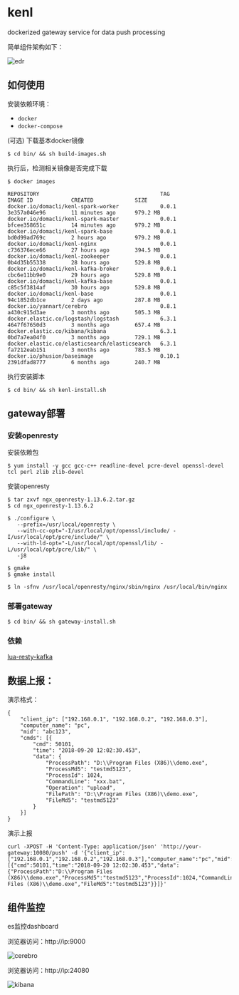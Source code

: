 # kenl

dockerized gateway service for data push processing

简单组件架构如下：

![edr](http://og0usnhfv.bkt.clouddn.com/edr.png)

## 如何使用

安装依赖环境：
- `docker` 
- `docker-compose`

(可选) 下载基本docker镜像

```
$ cd bin/ && sh build-images.sh
```

执行后，检测相关镜像是否完成下载

```
$ docker images

REPOSITORY                                      TAG                 IMAGE ID            CREATED             SIZE
docker.io/domacli/kenl-spark-worker             0.0.1               3e357a046e96        11 minutes ago      979.2 MB
docker.io/domacli/kenl-spark-master             0.0.1               bfcee358651c        14 minutes ago      979.2 MB
docker.io/domacli/kenl-spark-base               0.0.1               bd0d99ad769c        2 hours ago         979.2 MB
docker.io/domacli/kenl-nginx                    0.0.1               c736376ece66        27 hours ago        394.5 MB
docker.io/domacli/kenl-zookeeper                0.0.1               0b4d35b55338        28 hours ago        529.8 MB
docker.io/domacli/kenl-kafka-broker             0.0.1               cbc6e11bb9e0        29 hours ago        529.8 MB
docker.io/domacli/kenl-kafka-base               0.0.1               c85c5f3814af        30 hours ago        529.8 MB
docker.io/domacli/kenl-base                     0.0.1               94c1852db1ce        2 days ago          287.8 MB
docker.io/yannart/cerebro                       0.8.1               a430c915d3ae        3 months ago        505.3 MB
docker.elastic.co/logstash/logstash             6.3.1               4647f67650d3        3 months ago        657.4 MB
docker.elastic.co/kibana/kibana                 6.3.1               0bd7a7ea04f0        3 months ago        729.1 MB
docker.elastic.co/elasticsearch/elasticsearch   6.3.1               fa7212eab151        3 months ago        783.5 MB
docker.io/phusion/baseimage                     0.10.1              2391dfad8777        6 months ago        240.7 MB
```

执行安装脚本

```
$ cd bin/ && sh kenl-install.sh
```

## gateway部署

### 安装openresty
    
安装依赖包  
``` 
$ yum install -y gcc gcc-c++ readline-devel pcre-devel openssl-devel tcl perl zlib zlib-devel
```  
   
    
安装openresty

```
$ tar zxvf ngx_openresty-1.13.6.2.tar.gz    
$ cd ngx_openresty-1.13.6.2

$ ./configure \
   --prefix=/usr/local/openresty \
   --with-cc-opt="-I/usr/local/opt/openssl/include/ -I/usr/local/opt/pcre/include/" \
   --with-ld-opt="-L/usr/local/opt/openssl/lib/ -L/usr/local/opt/pcre/lib/" \
   -j8

$ gmake    
$ gmake install

$ ln -sfnv /usr/local/openresty/nginx/sbin/nginx /usr/local/bin/nginx
```

### 部署gateway

```
$ cd bin/ && sh gateway-install.sh
```

### 依赖

[lua-resty-kafka](https://github.com/doujiang24/lua-resty-kafka)


## 数据上报：

演示格式：

```
{
	"client_ip": ["192.168.0.1", "192.168.0.2", "192.168.0.3"],
	"computer_name": "pc",
	"mid": "abc123",
	"cmds": [{
		"cmd": 50101,
		"time": "2018-09-20 12:02:30.453",
		"data": {
			"ProcessPath": "D:\\Program Files (X86)\\demo.exe",
			"ProcessMd5": "testmd5123",
			"ProcessId": 1024,
			"CommandLine": "xxx.bat",
			"Operation": "upload",
			"FilePath": "D:\\Program Files (X86)\\demo.exe",
			"FileMd5": "testmd5123"
		}
	}]
}
```
演示上报

```
curl -XPOST -H 'Content-Type: application/json' 'http://your-gateway:10080/push' -d '{"client_ip":["192.168.0.1","192.168.0.2","192.168.0.3"],"computer_name":"pc","mid":"abc123","cmds":[{"cmd":50101,"time":"2018-09-20 12:02:30.453","data":{"ProcessPath":"D:\\Program Files (X86)\\demo.exe","ProcessMd5":"testmd5123","ProcessId":1024,"CommandLine":"xxx.bat","Operation":"upload","FilePath":"D:\\Program Files (X86)\\demo.exe","FileMd5":"testmd5123"}}]}'
```

## 组件监控

es监控dashboard

浏览器访问：http://ip:9000

![cerebro](http://og0usnhfv.bkt.clouddn.com/cerebro.png)

浏览器访问：http://ip:24080

![kibana](http://og0usnhfv.bkt.clouddn.com/kibana2.png)


